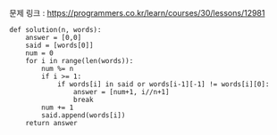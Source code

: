 문제 링크 : https://programmers.co.kr/learn/courses/30/lessons/12981

```
def solution(n, words):
    answer = [0,0]
    said = [words[0]]
    num = 0
    for i in range(len(words)):
        num %= n
        if i >= 1:
            if words[i] in said or words[i-1][-1] != words[i][0]:
                answer = [num+1, i//n+1]
                break
        num += 1
        said.append(words[i])
    return answer
```

